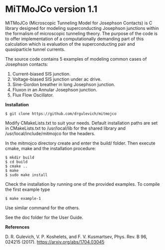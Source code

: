 # MiTMoJCo version 1.1

MiTMoJCo (Microscopic Tunneling Model for Josephson Contacts) is C library designed for modeling superconducting
Josephson junctions within the formalism of microscopic tunneling theory. The purpose of the code is to offer 
implementation of a computationally demanding part of this calculation which is evaluation of the superconducting
pair and quasiparticle tunnel currents. 

The source code contains 5 examples of modeling common cases of Josephson contacts:

1. Current-biased SIS junction.
2. Voltage-biased SIS junction under ac drive.
3. Sine-Gordon breather in long Josephson junction.
4. Fluxon in an Annular Josephson junction.
5. Flux Flow Oscillator.

**Installation**

    $ git clone https://github.com/drgulevich/mitmojco

Modify CMakeLists.txt to suit your needs. Default installation paths are set in CMakeLists.txt to
    /usr/local/lib for the shared library and /usr/local/include/mitmojco for the headers.

In the mitmojco directory create and enter the build/ folder. Then execute cmake, make and the installation procedure: 

    $ mkdir build
    $ cd build
    $ cmake ..
    $ make
    $ sudo make install

Check the installation by running one of the provided examples. To compile the first example type

    $ make example-1

Use similar command for the others.

See the doc folder for the User Guide.

**References**

D. R. Gulevich, V. P. Koshelets, and F. V. Kusmartsev, Phys. Rev. B 96, 024215 (2017). https://arxiv.org/abs/1704.03045
